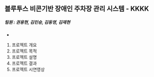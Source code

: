 ## 블루투스 비콘기반 장애인 주차장 관리 시스템 - KKKK
##### 팀원 : 권용현, 김민승, 김동영, 김재현
+
1. 프로젝트 개요
2. 프로젝트 목적
3. 프로젝트 설명
4. 프로젝트 결과
5. 프로젝트 시연영상


